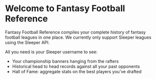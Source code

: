 # Welcome to Fantasy Football Reference
Fantasy Football Reference compiles your complete history of fantasy football leagues in one place. We currently only support Sleeper leagues using the Sleeper API.

All you need is your Sleeper username to see:
- Your championship banners hanging from the rafters
- Historical head to head records against all your past opponents
- Hall of Fame: aggregate stats on the best players you've drafted
